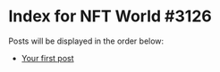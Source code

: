 # Index for NFT World #3126
Posts will be displayed in the order below:

- [Your first post](./001-first.md)

